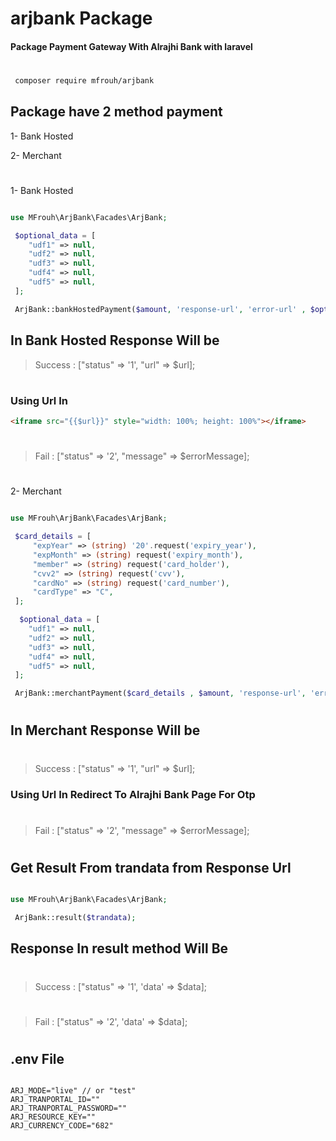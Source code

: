 # arjbank Package

#### Package Payment Gateway With Alrajhi Bank with laravel

#

```bash
 composer require mfrouh/arjbank
```

## Package have 2 method payment

1- Bank Hosted

2- Merchant

#

1- Bank Hosted

```php

use MFrouh\ArjBank\Facades\ArjBank;

 $optional_data = [
    "udf1" => null,
    "udf2" => null,
    "udf3" => null,
    "udf4" => null,
    "udf5" => null,
 ];

 ArjBank::bankHostedPayment($amount, 'response-url', 'error-url' , $optional_data);

```

## In Bank Hosted Response Will be

> Success : ["status" => '1', "url" => $url];

#

### Using Url In

```html
<iframe src="{{$url}}" style="width: 100%; height: 100%"></iframe>
```

#

> Fail : ["status" => '2', "message" => $errorMessage];

#

2- Merchant

```php

use MFrouh\ArjBank\Facades\ArjBank;

 $card_details = [
     "expYear" => (string) '20'.request('expiry_year'),
     "expMonth" => (string) request('expiry_month'),
     "member" => (string) request('card_holder'),
     "cvv2" => (string) request('cvv'),
     "cardNo" => (string) request('card_number'),
     "cardType" => "C",
 ];

  $optional_data = [
    "udf1" => null,
    "udf2" => null,
    "udf3" => null,
    "udf4" => null,
    "udf5" => null,
 ];

 ArjBank::merchantPayment($card_details , $amount, 'response-url', 'error-url', $optional_data);

```

#

## In Merchant Response Will be

#

> Success : ["status" => '1', "url" => $url];

### Using Url In Redirect To Alrajhi Bank Page For Otp

#

> Fail : ["status" => '2', "message" => $errorMessage];

#

## Get Result From trandata from Response Url

```php

use MFrouh\ArjBank\Facades\ArjBank;

 ArjBank::result($trandata);

```

## Response In result method Will Be

#

> Success : ["status" => '1', 'data' => $data];

#

> Fail : ["status" => '2', 'data' => $data];

#

## .env File

```env

ARJ_MODE="live" // or "test"
ARJ_TRANPORTAL_ID=""
ARJ_TRANPORTAL_PASSWORD=""
ARJ_RESOURCE_KEY=""
ARJ_CURRENCY_CODE="682"
```
